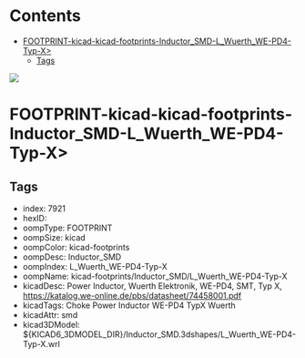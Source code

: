 



Contents
========

* [FOOTPRINT-kicad-kicad-footprints-Inductor_SMD-L_Wuerth_WE-PD4-Typ-X>](#footprint-kicad-kicad-footprints-inductor_smd-l_wuerth_we-pd4-typ-x)
	* [Tags](#tags)
  
![][im]
# FOOTPRINT-kicad-kicad-footprints-Inductor_SMD-L_Wuerth_WE-PD4-Typ-X>

## Tags

- index: 7921
- hexID: 
- oompType: FOOTPRINT
- oompSize: kicad
- oompColor: kicad-footprints
- oompDesc: Inductor_SMD
- oompIndex: L_Wuerth_WE-PD4-Typ-X
- oompName: kicad-footprints/Inductor_SMD/L_Wuerth_WE-PD4-Typ-X
- kicadDesc: Power Inductor, Wuerth Elektronik, WE-PD4, SMT, Typ X, https://katalog.we-online.de/pbs/datasheet/74458001.pdf
- kicadTags: Choke Power Inductor WE-PD4 TypX Wuerth
- kicadAttr: smd
- kicad3DModel: ${KICAD6_3DMODEL_DIR}/Inductor_SMD.3dshapes/L_Wuerth_WE-PD4-Typ-X.wrl



[im]: image.png
